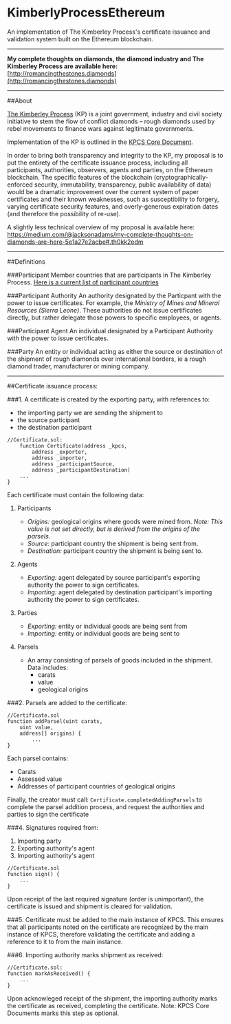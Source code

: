 # KimberlyProcessEthereum
An implementation of The Kimberley Process's certificate issuance and validation system built on the Ethereum blockchain.

---

__My complete thoughts on diamonds, the diamond industry and The Kimberley Process are available here:__
[http://romancingthestones.diamonds](http://romancingthestones.diamonds)

---

##About

[The Kimberley Process](http://www.kimberleyprocess.com) (KP) is a joint government, industry and civil society initiative to stem the flow of conflict diamonds – rough diamonds used by rebel movements to finance wars against legitimate governments.

Implementation of the KP is outlined in the [KPCS Core Document](http://www.kimberleyprocess.com/en/kpcs-core-document).

In order to bring both transparency and integrity to the KP, my proposal is to put the entirety of the certificate issuance process, including all participants, authorities, observers, agents and parties, on the Ethereum blockchain. The specific features of the blockchain (cryptographically-enforced security, immutability, transparency, public availability of data) would be a dramatic improvement over the current system of paper certificates and their known weaknesses, such as  susceptibility to forgery, varying certificate security features, and overly-generous expiration dates (and therefore the possibility of re-use).

A slightly less technical overview of my proposal is available here:
https://medium.com/@jacksonadams/my-complete-thoughts-on-diamonds-are-here-5e1a27e2acbe#.th0kk2edm

---

##Definitions

###Participant
Member countries that are participants in The Kimberley Process.
[Here is a current list of participant countries](http://www.kimberleyprocess.com/en/participants)

###Participant Authority
An authority designated by the Particpant with the power to issue certificates. For example, the _Ministry of Mines and Mineral Resources (Sierra Leone)_. These authorities do not issue certificates directly, but rather delegate those powers to specific employees, or agents.

###Participant Agent
An individual designated by a Participant Authority with the power to issue certificates.

###Party
An entity or individual acting as either the source or destination of the shipment of rough diamonds over international borders, ie a rough diamond trader, manufacturer or mining company.

---

##Certificate issuance process:

###1. A certificate is created by the exporting party, with references to:
- the importing party we are sending the shipment to
- the source participant
- the destination participant

```solidity
//Certificate.sol:
    function Certificate(address _kpcs,
        address _exporter,
        address _importer,
        address _participantSource,
        address _participantDestination)
    ...
}
```

Each certificate must contain the following data:

1. Participants
	- _Origins:_ geological origins where goods were mined from. _Note: This value is not set directly, but is derived from the origins of the parsels._
	- _Source:_ participant country the shipment is being sent from.
	- _Destination:_ participant country the shipment is being sent to.

2. Agents
	- _Exporting:_ agent delegated by source participant's exporting authority the power to sign certificates.
	- _Importing:_ agent delegated by destination participant's importing authority the power to sign certificates.

3. Parties
	- _Exporting:_ entity or individual goods are being sent from
	- _Importing:_ entity or individual goods are being sent to

4. Parsels
	- An array consisting of parsels of goods included in the shipment. Data includes:
		- carats
		- value
		- geological origins

###2. Parsels are added to the certificate:
```solidity
//Certificate.sol
function addParsel(uint carats,
	uint value,
	address[] origins) {
		...
}
```
Each parsel contains:
- Carats
- Assessed value
- Addresses of participant countries of geological origins

Finally, the creator must call: `Certificate.completedAddingParsels` to complete the parsel addition process, and request the authorities and parties to sign the certificate

###4. Signatures required from:
1. Importing party
2. Exporting authority's agent
3. Importing authority's agent

```solidity
//Certificate.sol
function sign() {
	...
}
```

Upon receipt of the last required signature (order is unimportant), the certificate is issued and shipment is cleared for validation.

###5. Certificate must be added to the main instance of KPCS.
This ensures that all participants noted on the certificate are recognized by the main instance of KPCS, therefore validating the certificate and adding a reference to it to from the main instance.

###6. Importing authority marks shipment as received:

```solidity
//Certificate.sol:
function markAsReceived() {
	...
}
```

Upon acknowleged receipt of the shipment, the importing authority marks the certificate as received, completing the certificate.
Note: KPCS Core Documents marks this step as optional.
